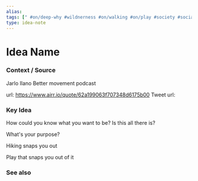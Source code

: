```yaml
---
alias: 
tags: [" #on/deep-why #wildnerness #on/walking #on/play #society #social "]
type: idea-note
---
```

# Idea Name

### Context / Source
Jarlo Ilano
Better movement podcast

url: https://www.airr.io/quote/62a199063f707348d6175b00
Tweet url: 

### Key Idea

How could you know what you want to be?
Is this all there is?

What's your purpose?

Hiking snaps you out

Play that snaps you out of it

### See also

